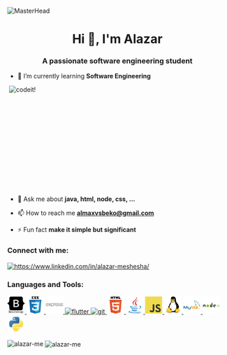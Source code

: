 ![MasterHead](https://am3pap004files.storage.live.com/y4mEggsA7g22c2TD5QszcxgDDnMOt8ry8VwaS3mMJ_QCujEZifqBZPprIuHdw1lcl1MGTw_Iy8p_GnMRHy5M9aqKXd8_MRFQRfFjS6mUoYlz-o533nb1PzVRb5-2_6vxKb5L_RvFngfNLhE8s88Yd51S7lWwK6GT491Jvz9YEe6gAiiFnQ2DuzndDVGa09ZDwWuKgUGA3tziZ2eosZA-Lrha17c4cMev_MP82y4wk-6U8Q?encodeFailures=1&width=1361&height=733)
<h1 align="center">Hi 👋, I'm Alazar</h1>
<h3 align="center">A passionate software engineering student</h3>

- 🌱 I’m currently learning **Software Engineering**
<img align= "right" alt= "codeit!" width="500" height = "250"  src="https://chargebacks911.com/wp-content/uploads/2022/02/Fraud-Detection-Machine-Learning-blog.gif"> 

- 💬 Ask me about **java, html, node, css, ...**

- 📫 How to reach me **almaxvsbeko@gmail.com**

- ⚡ Fun fact **make it simple but significant**

<h3 align="left">Connect with me:</h3>
<p align="left">
<a href="https://linkedin.com/in/https://www.linkedin.com/in/alazar-meshesha/" target="blank"><img align="center" src="https://raw.githubusercontent.com/rahuldkjain/github-profile-readme-generator/master/src/images/icons/Social/linked-in-alt.svg" alt="https://www.linkedin.com/in/alazar-meshesha/" height="30" width="40" /></a>
</p>

<h3 align="left">Languages and Tools:</h3>
<p align="left"> <a href="https://getbootstrap.com" target="_blank" rel="noreferrer"> <img src="https://raw.githubusercontent.com/devicons/devicon/master/icons/bootstrap/bootstrap-plain-wordmark.svg" alt="bootstrap" width="40" height="40"/> </a> <a href="https://www.w3schools.com/css/" target="_blank" rel="noreferrer"> <img src="https://raw.githubusercontent.com/devicons/devicon/master/icons/css3/css3-original-wordmark.svg" alt="css3" width="40" height="40"/> </a> <a href="https://expressjs.com" target="_blank" rel="noreferrer"> <img src="https://raw.githubusercontent.com/devicons/devicon/master/icons/express/express-original-wordmark.svg" alt="express" width="40" height="40"/> </a> <a href="https://flutter.dev" target="_blank" rel="noreferrer"> <img src="https://www.vectorlogo.zone/logos/flutterio/flutterio-icon.svg" alt="flutter" width="40" height="40"/> </a> <a href="https://git-scm.com/" target="_blank" rel="noreferrer"> <img src="https://www.vectorlogo.zone/logos/git-scm/git-scm-icon.svg" alt="git" width="40" height="40"/> </a> <a href="https://www.w3.org/html/" target="_blank" rel="noreferrer"> <img src="https://raw.githubusercontent.com/devicons/devicon/master/icons/html5/html5-original-wordmark.svg" alt="html5" width="40" height="40"/> </a> <a href="https://www.java.com" target="_blank" rel="noreferrer"> <img src="https://raw.githubusercontent.com/devicons/devicon/master/icons/java/java-original.svg" alt="java" width="40" height="40"/> </a> <a href="https://developer.mozilla.org/en-US/docs/Web/JavaScript" target="_blank" rel="noreferrer"> <img src="https://raw.githubusercontent.com/devicons/devicon/master/icons/javascript/javascript-original.svg" alt="javascript" width="40" height="40"/> </a> <a href="https://www.linux.org/" target="_blank" rel="noreferrer"> <img src="https://raw.githubusercontent.com/devicons/devicon/master/icons/linux/linux-original.svg" alt="linux" width="40" height="40"/> </a> <a href="https://www.mysql.com/" target="_blank" rel="noreferrer"> <img src="https://raw.githubusercontent.com/devicons/devicon/master/icons/mysql/mysql-original-wordmark.svg" alt="mysql" width="40" height="40"/> </a> <a href="https://nodejs.org" target="_blank" rel="noreferrer"> <img src="https://raw.githubusercontent.com/devicons/devicon/master/icons/nodejs/nodejs-original-wordmark.svg" alt="nodejs" width="40" height="40"/> </a> <a href="https://www.python.org" target="_blank" rel="noreferrer"> <img src="https://raw.githubusercontent.com/devicons/devicon/master/icons/python/python-original.svg" alt="python" width="40" height="40"/> </a> </p>

<p><img align="left" src="https://github-readme-stats.vercel.app/api/top-langs?username=alazar-me&show_icons=true&locale=en&layout=compact" alt="alazar-me" /></p>

<p>&nbsp;<img align="center" src="https://github-readme-stats.vercel.app/api?username=alazar-me&show_icons=true&locale=en" alt="alazar-me" /></p>
